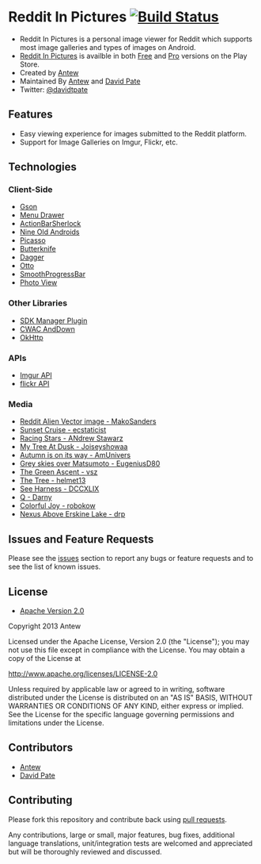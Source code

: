 # Reddit In Pictures [![Build Status](https://travis-ci.org/antew/RedditInPictures.svg)](https://travis-ci.org/antew/RedditInPictures)

* Reddit In Pictures is a personal image viewer for Reddit which supports most image galleries and types of images on Android.
* [Reddit In Pictures](https://github.com/antew/RedditInPictures) is availble in both [Free](https://play.google.com/store/apps/details?id=com.antew.redditinpictures) and [Pro](https://play.google.com/store/apps/details?id=com.antew.redditinpictures.pro) versions on the Play Store.
* Created by [Antew](https://github.com/antew)
* Maintained By [Antew](https://github.com/antew) and [David Pate](https://github.com/DavidTPate)
* Twitter: [@davidtpate](http://twitter.com/davidtpate)

## Features

* Easy viewing experience for images submitted to the Reddit platform.
* Support for Image Galleries on Imgur, Flickr, etc.

## Technologies

### Client-Side
* [Gson](https://code.google.com/p/google-gson/)
* [Menu Drawer](https://github.com/SimonVT/android-menudrawer)
* [ActionBarSherlock](https://github.com/JakeWharton/ActionBarSherlock)
* [Nine Old Androids](https://github.com/JakeWharton/NineOldAndroids/)
* [Picasso](https://github.com/square/picasso)
* [Butterknife](https://github.com/JakeWharton/butterknife)
* [Dagger](https://github.com/square/dagger/)
* [Otto](https://github.com/square/otto)
* [SmoothProgressBar](https://github.com/castorflex/SmoothProgressBar)
* [Photo View](https://github.com/chrisbanes/PhotoView)

### Other Libraries
* [SDK Manager Plugin](https://github.com/JakeWharton/sdk-manager-plugin)
* [CWAC AndDown](https://github.com/commonsguy/cwac-anddown)
* [OkHttp](https://github.com/square/okhttp)

### APIs
* [Imgur API](https://api.imgur.com/)
* [flickr API](http://www.flickr.com/services/api/)

### Media
* [Reddit Alien Vector image - MakoSanders](http://makosanders.deviantart.com/)
* [Sunset Cruise - ecstaticist](http://www.flickr.com/photos/ecstaticist/2812682461/)
* [Racing Stars - ANdrew Stawarz](http://www.flickr.com/photos/stawarz/2981086612/)
* [My Tree At Dusk - Joiseyshowaa](http://www.flickr.com/photos/joiseyshowaa/1400175456/)
* [Autumn is on its way - AmUnivers](http://www.flickr.com/photos/amunivers/239455430/)
* [Grey skies over Matsumoto - EugeniusD80](http://www.flickr.com/photos/zhzheka/701816373/)
* [The Green Ascent - vsz](http://www.flickr.com/photos/vs/29582361/)
* [The Tree - helmet13](http://www.flickr.com/photos/22281745@N04/2149169348/)
* [See Harness - DCCXLIX](http://www.flickr.com/photos/dccxlix/399948328/)
* [Q - Darny](http://www.flickr.com/photos/darn/539225017/)
* [Colorful Joy - robokow](http://www.flickr.com/photos/robino/463790976/)
* [Nexus Above Erskine Lake - drp](http://www.flickr.com/photos/drp/43707772/in/photostream/)

## Issues and Feature Requests
Please see the [issues](https://github.com/antew/RedditInPictures/issues) section
to report any bugs or feature requests and to see the list of known issues.

## License

* [Apache Version 2.0](http://www.apache.org/licenses/LICENSE-2.0.html)

Copyright 2013 Antew

Licensed under the Apache License, Version 2.0 (the "License");
you may not use this file except in compliance with the License.
You may obtain a copy of the License at

 http://www.apache.org/licenses/LICENSE-2.0

Unless required by applicable law or agreed to in writing, software
distributed under the License is distributed on an "AS IS" BASIS,
WITHOUT WARRANTIES OR CONDITIONS OF ANY KIND, either express or implied.
See the License for the specific language governing permissions and
limitations under the License.

## Contributors

* [Antew](https://github.com/antew)
* [David Pate](https://github.com/DavidTPate)

## Contributing

Please fork this repository and contribute back using
[pull requests](https://github.com/antew/RedditInPictures/pulls).

Any contributions, large or small, major features, bug fixes, additional
language translations, unit/integration tests are welcomed and appreciated
but will be thoroughly reviewed and discussed.
